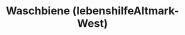 ---
title: "Waschbiene (lebenshilfeAltmark-West)"
url: /gardelegen/waschbiene-lebenshilfealtmark-west/
shop: Wäscherei
---